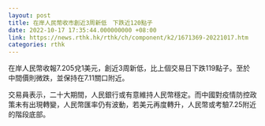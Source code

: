 ```yaml
---
layout: post
title: 在岸人民幣收市創近3周新低　下跌近120點子　
date: 2022-10-17 17:35:44.000000000 +08:00
link: https://news.rthk.hk/rthk/ch/component/k2/1671369-20221017.htm
categories: rthk
---
```


在岸人民幣收報7.205兌1美元，創近3周新低，比上個交易日下跌119點子。至於中間價則微跌，並保持在7.11關口附近。

交易員表示，二十大期間，人民銀行或有意維持人民幣穩定。而中國對疫情防控政策未有出現轉變，人民幣匯率仍有波動，若美元再度轉升，人民幣或考驗7.25附近的階段底部。
